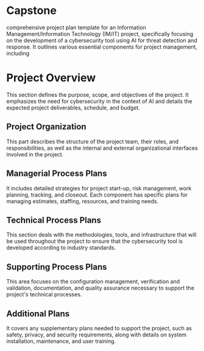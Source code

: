 # Capstone
 comprehensive project plan template for an Information Management/Information Technology (IM/IT) project, specifically focusing on the development of a cybersecurity tool using AI for threat detection and response. It outlines various essential components for project management, including

# Project Overview

This section defines the purpose, scope, and objectives of the project. It emphasizes the need for cybersecurity in the context of AI and details the expected project deliverables, schedule, and budget.

## Project Organization

This part describes the structure of the project team, their roles, and responsibilities, as well as the internal and external organizational interfaces involved in the project.

## Managerial Process Plans

It includes detailed strategies for project start-up, risk management, work planning, tracking, and closeout. Each component has specific plans for managing estimates, staffing, resources, and training needs.

## Technical Process Plans

This section deals with the methodologies, tools, and infrastructure that will be used throughout the project to ensure that the cybersecurity tool is developed according to industry standards.

## Supporting Process Plans

This area focuses on the configuration management, verification and validation, documentation, and quality assurance necessary to support the project's technical processes.

## Additional Plans

It covers any supplementary plans needed to support the project, such as safety, privacy, and security requirements, along with details on system installation, maintenance, and user training.
